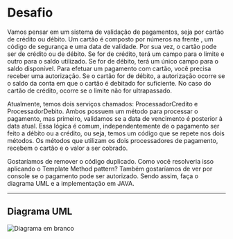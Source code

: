 # Desafio

Vamos pensar em um sistema de validação de pagamentos, seja por cartão de crédito ou débito. Um cartão é composto por números na frente , um código de segurança e uma data de validade.
Por sua vez, o cartão pode ser de crédito ou de débito. Se for de crédito, terá um campo para o limite e outro para o saldo utilizado. Se for de débito, terá um único campo para o saldo disponível.
Para efetuar um pagamento com cartão, você precisa receber uma autorização. Se o cartão for de débito, a autorização ocorre se o saldo da conta em que o cartão é debitado for suficiente. No caso do cartão de crédito, ocorre se o limite não for ultrapassado.

Atualmente, temos dois serviços chamados: ProcessadorCredito e ProcessadorDebito. Ambos possuem um método para processar o pagamento, mas primeiro, validamos se a data de vencimento é posterior à data atual. Essa lógica é comum, independentemente de o pagamento ser feito a débito ou a crédito, ou seja, temos um código que se repete nos dois métodos. Os métodos que utilizam os dois processadores de pagamento, recebem o cartão e o valor a ser cobrado.


Gostaríamos de remover o código duplicado. Como você resolveria isso aplicando o Template Method pattern? Também gostaríamos de ver por console se o pagamento pode ser autorizado. Sendo assim, faça o diagrama UML e a implementação em JAVA.

---
## Diagrama UML
![Diagrama em branco](https://user-images.githubusercontent.com/86542760/154834706-7a6a5ff7-05a2-4f74-a341-e52a3f54b48a.png)
